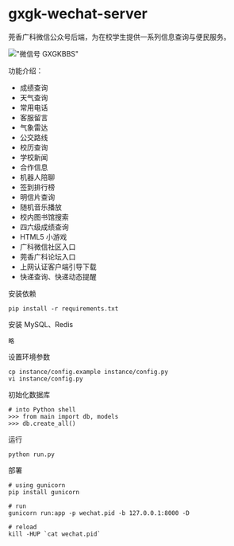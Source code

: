 # gxgk-wechat-server
莞香广科微信公众号后端，为在校学生提供一系列信息查询与便民服务。

!["微信号 GXGKBBS"](http://77g5h8.com1.z0.glb.clouddn.com/qrcode.jpg)

功能介绍：

- 成绩查询
- 天气查询
- 常用电话
- 客服留言
- 气象雷达
- 公交路线
- 校历查询
- 学校新闻
- 合作信息
- 机器人陪聊
- 签到排行榜
- 明信片查询
- 随机音乐播放
- 校内图书馆搜索
- 四六级成绩查询
- HTML5 小游戏
- 广科微信社区入口
- 莞香广科论坛入口
- 上网认证客户端引导下载
- 快递查询、快递动态提醒

安装依赖

```
pip install -r requirements.txt
``` 

安装 MySQL、Redis
```
略
```

设置环境参数
```
cp instance/config.example instance/config.py
vi instance/config.py
```

初始化数据库

```
# into Python shell
>>> from main import db, models
>>> db.create_all()
```

运行

```
python run.py
```

部署

```
# using gunicorn
pip install gunicorn

# run
gunicorn run:app -p wechat.pid -b 127.0.0.1:8000 -D

# reload
kill -HUP `cat wechat.pid`
```
